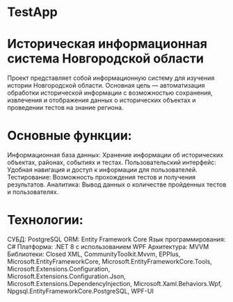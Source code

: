 # TestApp
# Историческая информационная система Новгородской области
Проект представляет собой информационную систему для изучения истории Новгородской области. Основная цель — автоматизация обработки исторической информации с возможностью сохранения, извлечения и отображения данных о исторических объектах и проведении тестов на знание региона.

# Основные функции:
Информационная база данных: Хранение информации об исторических объектах, районах, событиях и тестах.
Пользовательский интерфейс: Удобная навигация и доступ к информации для пользователей.
Тестирование: Возможность прохождения тестов и получения результатов.
Аналитика: Вывод данных о количестве пройденных тестов и пользователях.
# Технологии:
СУБД: PostgreSQL
ORM: Entity Framework Core
Язык программирования: C#
Платформа: .NET 8 с использованием WPF
Архитектура: MVVM
Библиотеки: Closed XML, CommunityToolkit.Mvvm, EPPlus, Microsoft.EntityFrameworkCore, Microsoft.EntityFrameworkCore.Tools, Microsoft.Extensions.Configuration, Microsoft.Extensions.Configuration.Json, Microsoft.Extensions.DependencyInjection, Microsoft.Xaml.Behaviors.Wpf, Npgsql.EntityFrameworkCore.PostgreSQL, WPF-UI
